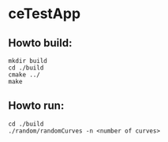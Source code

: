 # ceTestApp
## Howto build:

```
mkdir build
cd ./build
cmake ../
make
```
## Howto run:
```
cd ./build
./random/randomCurves -n <number of curves>
```
  
